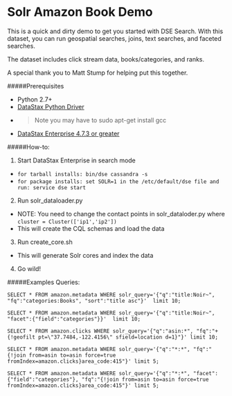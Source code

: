 # Solr Amazon Book Demo
This is a quick and dirty demo to get you started with DSE Search. 
With this dataset, you can run geospatial searches, joins, text searches, and faceted searches. 

The dataset includes click stream data, books/categories, and ranks. 

A special thank you to Matt Stump for helping put this together.

#####Prerequisites 
* Python 2.7+
* [DataStax Python Driver](https://github.com/datastax/python-driver) 
* >Note you may have to sudo apt-get install gcc 
* [DataStax Enterprise 4.7.3 or greater](https://www.datastax.com/downloads) 

#####How-to: 
1. Start DataStax Enterprise in search mode
  * ```for tarball installs: bin/dse cassandra -s```
  * ```for package installs: set SOLR=1 in the /etc/default/dse file and run: service dse start```
2. Run solr_dataloader.py
  * NOTE: You need to change the contact points in solr_dataloder.py where ```cluster = Cluster(['ip1','ip2'])```
  * This will create the CQL schemas and load the data 
3. Run create_core.sh 
  * This will generate Solr cores and index the data
4. Go wild! 

#####Examples Queries: 

```
SELECT * FROM amazon.metadata WHERE solr_query='{"q":"title:Noir~", "fq":"categories:Books", "sort":"title asc"}'  limit 10;

SELECT * FROM amazon.metadata WHERE solr_query='{"q":"title:Noir~", "facet":{"field":"categories"}}'  limit 10;

SELECT * FROM amazon.clicks WHERE solr_query='{"q":"asin:*", "fq":"+{!geofilt pt=\"37.7484,-122.4156\" sfield=location d=1}"}' limit 10;

SELECT * FROM amazon.metadata WHERE solr_query='{"q":"*:*", "fq":"{!join from=asin to=asin force=true fromIndex=amazon.clicks}area_code:415"}' limit 5;

SELECT * FROM amazon.metadata WHERE solr_query='{"q":"*:*", "facet":{"field":"categories"}, "fq":"{!join from=asin to=asin force=true fromIndex=amazon.clicks}area_code:415"}' limit 5;
```
